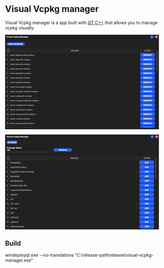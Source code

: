 # Visual Vcpkg manager

Visual Vcpkg manager is a app built with  [QT C++](https://www.qt.io) that allows you to manage vcpkg visually.

![games](./in_app_img/1.png)

![1](./in_app_img/2.png)

## Build
windeployqt.exe --no-translations "C:\release-path\release\visual-vcpkg-manager.exe"